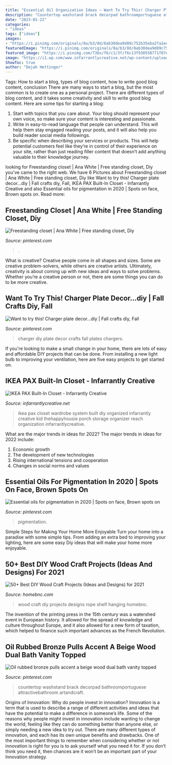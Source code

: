 ```yaml
---
title: "Essential Oil Organization Ideas ~ Want To Try This! Charger Plate Decor...diy"
description: "Countertop washstand brack decorpad bathroomportuguese attractivebathroom artandcraft"
date: "2023-01-22"
categories:
- "ideas"
tags: ["ideas"]
images:
- "https://i.pinimg.com/originals/8a/b3/0d/8ab30dea9d89c752b35eba2fa1eecd77.jpg"
featuredImage: "https://i.pinimg.com/originals/8a/b3/0d/8ab30dea9d89c752b35eba2fa1eecd77.jpg"
featured_image: "https://i.pinimg.com/736x/f6/c1/3f/f6c13f938558771f07ec878634a266d5.jpg"
image: "https://i1.wp.com/www.infarrantlycreative.net/wp-content/uploads/2018/01/ClosetAfter-4726.jpg?fit=770%2C1155&amp;ssl=1"
ShowToc: true
author: "Dejah Hettinger"
---
```



Tags: How to start a blog, types of blog content, how to write good blog content, conclusion
There are many ways to start a blog, but the most common is to create one as a personal project. There are different types of blog content, and it takes some creativity and skill to write good blog content. Here are some tips for starting a blog:
1. Start with topics that you care about. Your blog should represent your own voice, so make sure your content is interesting and passionate.
2. Write in easy-to-read language that people can understand. This will help them stay engaged reading your posts, and it will also help you build reader social media followings.
3. Be specific when describing your services or products. This will help potential customers feel like they’re in control of their experience on your site, rather than just reading filler content that doesn’t add anything valuable to their knowledge journey. 

	

		
looking for Freestanding closet | Ana White | Free standing closet, Diy you've came to the right web. We have 6 Pictures about Freestanding closet | Ana White | Free standing closet, Diy like Want to try this! Charger plate decor...diy | Fall crafts diy, Fall, IKEA PAX Built-In Closet - Infarrantly Creative and also Essential oils for pigmentation in 2020 | Spots on face, Brown spots on. Read more:
		
    
## Freestanding Closet | Ana White | Free Standing Closet, Diy

<img loading=lazy src="https://i.pinimg.com/originals/8a/b3/0d/8ab30dea9d89c752b35eba2fa1eecd77.jpg" onerror="this.onerror=null;this.src='https://tse3.mm.bing.net/th?id=OIP._1F70dNV-rJbCGVjxXlS9QHaKE&amp;pid=15.1';" alt="Freestanding closet | Ana White | Free standing closet, Diy">

_Source: pinterest.com_

>. 

	

What is creative?
Creative people come in all shapes and sizes. Some are creative problem-solvers, while others are creative artists. Ultimately, creativity is about coming up with new ideas and ways to solve problems. Whether you’re a creative person or not, there are some things you can do to be more creative.

    
## Want To Try This! Charger Plate Decor...diy | Fall Crafts Diy, Fall

<img loading=lazy src="https://i.pinimg.com/736x/08/89/5e/08895e9d2f073e53416d60447f2cb467.jpg" onerror="this.onerror=null;this.src='https://tse1.mm.bing.net/th?id=OIP.JkVroOvOOGxxStVxzMF-QwHaIe&amp;pid=15.1';" alt="Want to try this! Charger plate decor...diy | Fall crafts diy, Fall">

_Source: pinterest.com_

>charger diy plate decor crafts fall plates chargers. 

	

If you're looking to make a small change in your home, there are lots of easy and affordable DIY projects that can be done. From installing a new light bulb to improving your ventilation, here are five easy projects to get started on.

    
## IKEA PAX Built-In Closet - Infarrantly Creative

<img loading=lazy src="https://i1.wp.com/www.infarrantlycreative.net/wp-content/uploads/2018/01/ClosetAfter-4726.jpg?fit=770%2C1155&amp;ssl=1" onerror="this.onerror=null;this.src='https://tse1.mm.bing.net/th?id=OIP.aTO1Kh3lAqYBC-x8Sc-iFQHaLH&amp;pid=15.1';" alt="IKEA PAX Built-In Closet - Infarrantly Creative">

_Source: infarrantlycreative.net_

>ikea pax closet wardrobe system built diy organized infarrantly creative kid thehappyhousie porch storage organizer reach organization infarrantlycreative. 

	

What are the major trends in ideas for 2022?
The major trends in ideas for 2022 include: 
1. Economic growth 
2. The development of new technologies 
3. Rising international tensions and cooperation 
4. Changes in social norms and values 

    
## Essential Oils For Pigmentation In 2020 | Spots On Face, Brown Spots On

<img loading=lazy src="https://i.pinimg.com/736x/f6/c1/3f/f6c13f938558771f07ec878634a266d5.jpg" onerror="this.onerror=null;this.src='https://tse3.mm.bing.net/th?id=OIP.7l41uDt_q7JAdELgXS2GMQHaMF&amp;pid=15.1';" alt="Essential oils for pigmentation in 2020 | Spots on face, Brown spots on">

_Source: pinterest.com_

>pigmentation. 

	

Simple Steps for Making Your Home More Enjoyable
Turn your home into a paradise with some simple tips. From adding an extra bed to improving your lighting, here are some easy Diy ideas that will make your home more enjoyable.

    
## 50+ Best DIY Wood Craft Projects (Ideas And Designs) For 2021

<img loading=lazy src="https://homebnc.com/homeimg/2017/08/05-diy-wood-craft-projects-ideas-homebnc.jpeg" onerror="this.onerror=null;this.src='https://tse2.mm.bing.net/th?id=OIP.Kka2H2s3yG-i7n7fKB1HigHaLF&amp;pid=15.1';" alt="50+ Best DIY Wood Craft Projects (Ideas and Designs) for 2021">

_Source: homebnc.com_

>wood craft diy projects designs rope shelf hanging homebnc. 

	

The invention of the printing press in the 15th century was a watershed event in European history. It allowed for the spread of knowledge and culture throughout Europe, and it also allowed for a new form of taxation, which helped to finance such important advances as the French Revolution.

    
## Oil Rubbed Bronze Pulls Accent A Beige Wood Dual Bath Vanity Topped

<img loading=lazy src="https://i.pinimg.com/736x/14/65/b7/1465b7e345dde63b966503bfcc8d8292.jpg" onerror="this.onerror=null;this.src='https://tse2.mm.bing.net/th?id=OIP.rN0GyXmUrjh7Qw57GUrydgHaLH&amp;pid=15.1';" alt="Oil rubbed bronze pulls accent a beige wood dual bath vanity topped">

_Source: pinterest.com_

>countertop washstand brack decorpad bathroomportuguese attractivebathroom artandcraft. 

	

Origins of Innovation: Why do people invest in innovation?
Innovation is a term that is used to describe a range of different activities and ideas that have the potential to make a difference in someone’s life. Some of the reasons why people might invest in innovation include wanting to change the world, feeling like they can do something better than anyone else, or simply needing a new idea to try out. There are many different types of innovation, and each has its own unique benefits and drawbacks. One of the most important things to remember when considering whether or not innovation is right for you is to ask yourself what you need it for. If you don’t think you need it, then chances are it won’t be an important part of your Innovation strategy.

